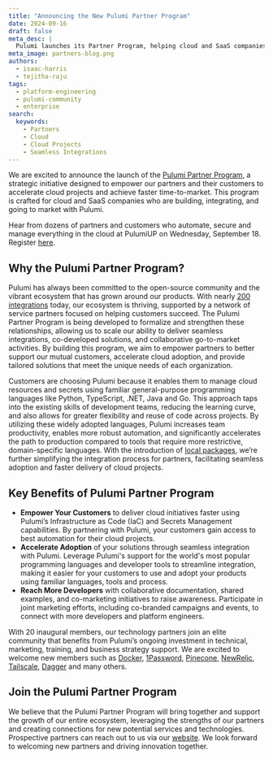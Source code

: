 ```yaml
---
title: "Announcing the New Pulumi Partner Program"
date: 2024-09-16
draft: false
meta_desc: |
  Pulumi launches its Partner Program, helping cloud and SaaS companies accelerate projects with seamless integrations and go-to-market activities
meta_image: partners-blog.png
authors:
  - isaac-harris
  - tejitha-raju
tags:
  - platform-engineering
  - pulumi-community
  - enterprise
search:
  keywords:
    - Partners
    - Cloud
    - Cloud Projects
    - Seamless Integrations
---
```


We are excited to announce the launch of the [Pulumi Partner Program](https://www.pulumi.com/partners/), a strategic initiative designed to empower our partners and their customers to accelerate cloud projects and achieve faster time-to-market. This program is crafted for cloud and SaaS companies who are building, integrating, and going to market with Pulumi.

Hear from dozens of partners and customers who automate, secure and manage everything in the cloud at PulumiUP on Wednesday, September 18. Register [here](https://www.pulumi.com/pulumi-up/?utm_source=member_desktop&utm_medium=referral_pulumi&utm_campaign=FY2025Q1_Event_PulumiUP).

## Why the Pulumi Partner Program?

Pulumi has always been committed to the open-source community and the vibrant ecosystem that has grown around our products. With nearly [200 integrations](https://www.pulumi.com/registry/) today, our ecosystem is thriving, supported by a network of service partners focused on helping customers succeed. The Pulumi Partner Program is being developed to formalize and strengthen these relationships, allowing us to scale our ability to deliver seamless integrations, co-developed solutions, and collaborative go-to-market activities. By building this program, we aim to empower partners to better support our mutual customers, accelerate cloud adoption, and provide tailored solutions that meet the unique needs of each organization.

Customers are choosing Pulumi because it enables them to manage cloud resources and secrets using familiar general-purpose programming languages like Python, TypeScript, .NET, Java and Go. This approach taps into the existing skills of development teams, reducing the learning curve, and also allows for greater flexibility and reuse of code across projects. By utilizing these widely adopted languages, Pulumi increases team productivity, enables more robust automation, and significantly accelerates the path to production compared to tools that require more restrictive, domain-specific languages. With the introduction of [local packages](https://www.pulumi.com/blog/any-terraform-provider/), we’re further simplifying the integration process for partners, facilitating seamless adoption and faster delivery of cloud projects.

## Key Benefits of Pulumi Partner Program

* __Empower Your Customers__ to deliver cloud initiatives faster using Pulumi’s Infrastructure as Code (IaC) and Secrets Management capabilities. By partnering with Pulumi, your customers gain access to best automation for their cloud projects.
* __Accelerate Adoption__ of your solutions through seamless integration with Pulumi. Leverage Pulumi's support for the world's most popular programming languages and developer tools to streamline integration, making it easier for your customers to use and adopt your products using familiar languages, tools and process.
* __Reach More Developers__ with collaborative documentation, shared examples, and co-marketing initiatives to raise awareness. Participate in joint marketing efforts, including co-branded campaigns and events, to connect with more developers and platform engineers.

With 20 inaugural members, our technology partners join an elite community that benefits from Pulumi’s ongoing investment in technical, marketing, training, and business strategy support. We are excited to welcome new members such as [Docker](https://www.docker.com/), [1Password](https://1password.com/), [Pinecone](https://www.pinecone.io/), [NewRelic](https://newrelic.com/), [Tailscale](https://tailscale.com/), [Dagger](https://dagger.io/) and many others.

## Join the Pulumi Partner Program

We believe that the Pulumi Partner Program will bring together and support the growth of our entire ecosystem, leveraging the strengths of our partners and creating connections for new potential services and technologies. Prospective partners can reach out to us via our [website](https://www.pulumi.com/partners/). We look forward to welcoming new partners and driving innovation together.
